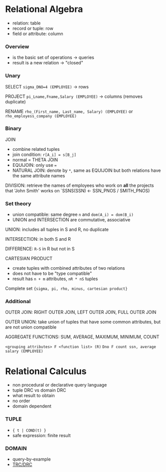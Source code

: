 # Relational Algebra
- relation: table
- record or tuple: row
- field or attribute: column

### Overview
- is the basic set of operations -> queries
- result is a new relation -> "closed"

### Unary

SELECT `sigma_DNO=4 (EMPLOYEE)` -> rows

PROJECT `pi_Lname,Fname,Salary (EMPLOYEE)` -> columns (removes duplicate)

RENAME `rho_(First_name, Last_name, Salary) (EMPLOYEE)` or `rho_employess_company (EMPLOYEE)`

### Binary

JOIN
- combine related tuples
- join condition: `r[A_i] = s[B_j]`
- normal = THETA JOIN
- EQUIJOIN: only use `=`
- NATURAL JOIN: denote by `*`, same as EQUIJOIN but both relations have the same attribute names

DIVISION: retrieve the names of employees who work on **all** the projects that 'John Smith' works on
`SSNS(SSN) <- SSN_PNOS / SMITH_PNOS)

### Set theory 
- union compatible: same degree `n` and `dom(A_i) = dom(B_i)`
- UNION and INTERSECTION are commutative, associative


UNION: includes all tuples in S and R, no duplicate

INTERSECTION: in both S and R

DIFFERENCE: `R-S` in R but not in S

CARTESIAN PRODUCT
- create tuples with combined attributes of two relations
- does not have to be "type compatible"
- result has `n + m` attributes, `nR * nS` tuples

Complete set `{sigma, pi, rho, minus, cartesian product}`


### Additional

OUTER JOIN: RIGHT OUTER JOIN, LEFT OUTER JOIN, FULL OUTER JOIN

OUTER UNION: take union of tuples that have some common attributes, but are not union compatible

AGGREGATE FUNCTIONS: SUM, AVERAGE, MAXIMUM, MINIMUM, COUNT

`<grouping attributes> F <function list> (R)` 
`Dno F count ssn, average salary (EMPLOYEE)`

# Relational Calculus
- non procedural or declarative query language
- tuple DRC vs domain DRC
- what result to obtain
- no order
- domain dependent

### TUPLE 
- `{ t | COND(t) }`
- safe expression: finite result

### DOMAIN
- query-by-example
- [TRC/DRC](https://www.geeksforgeeks.org/difference-between-tuple-relational-calculus-trc-and-domain-relational-calculus-drc/)



